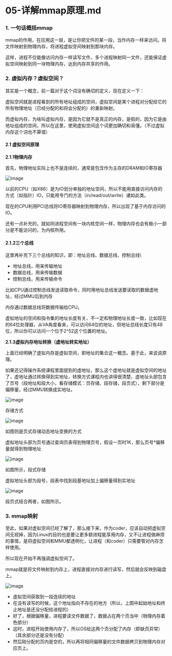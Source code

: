 # 05-详解mmap原理.md

### 1. 一句话概括mmap

mmap的作用，在应用这一层，是让你把文件的某一段，当作内存一样来访问。将文件映射到物理内存，将进程虚拟空间映射到那块内存。

这样，进程不仅能像访问内存一样读写文件，多个进程映射同一文件，还能保证虚拟空间映射到同一块物理内存，达到内存共享的作用。

### 2. 虚拟内存？虚拟空间？

其实是一个概念，前一篇对于这个词没有确切的定义，现在定义一下：

虚拟空间就是进程看到的所有地址组成的空间，虚拟空间是某个进程对分配给它的所有物理地址（已经分配的和将会分配的）的重新映射。

而虚拟内存，为啥叫虚拟内存，是因为它就不是真正的内存，是假的，因为它是由地址组成的空间，所以在这里，使用虚拟空间这个词更加确切和易懂。（不过虚拟内存这个词也不算错）

#### 2.1 虚拟空间原理

**2.1.1物理内存**

首先，物理地址实际上也不是连续的，通常是包含作为主存的DRAM和IO寄存器

![image](https://user-images.githubusercontent.com/87457873/127429281-171f23f8-7e9c-41da-92d5-1cc1ca388e75.png)

以前的CPU（如X86）是为IO划分单独的地址空间，所以不能用直接访问内存的方式（如指针）IO，只能用专门的方法（in/read/out/write）诸如此类。

现在的CPU利用PCI总线将IO寄存器映射到物理内存，所以出现了基于内存访问的IO。

还有一点补充的，就如同进程空间有一块内核空间一样，物理内存也会有极小一部分是不能访问的，为内核所用。

#### 2.1.2三个总线

这里再补充下三个总线的知识，即：地址总线、数据总线、控制总线\


* 地址总线，用来传输地址
* 数据总线，用来传输数据
* 控制总线，用来传输命令

比如CPU通过控制总线发送读取命令，同时用地址总线发送要读取的数据虚地址，经过MMU后到内存

内存通过数据总线将数据传输给CPU。

虚拟地址的空间和指令集的地址长度有关，不一定和物理地址长度一致，比如现在的64位处理器，从VA角度看来，可以访问64位的地址，但地址总线长度只有48位，所以你可以访问一个位于2^52这个位置的地址。

**2.1.3虚拟内存地址转换（虚地址转实地址）**

上面已经明确了虚拟内存是虚拟空间，即地址的集合这一概念。基于此，来说说原理。

如果还记得操作系统课程里面提到的虚地址，那么这个虚地址就是虚拟空间的地址了，虚地址通过转换得到实地址，转换方式课程内也讲得很清楚，虚地址头部包含了页号（段地址和段大小，看存储模式：页存储、段存储，段页式），剩下部分是偏移量，经过MMU转换成实地址。

![image](https://user-images.githubusercontent.com/87457873/127429372-deee3016-bbe6-45d6-a4f5-97c059ec50a7.png)

存储方式

![image](https://user-images.githubusercontent.com/87457873/127429381-f718ed00-3600-4af3-b44b-4ec782ad5efa.png)

如图则是页式存储动态地址变换的方式

虚拟地址头部为页号通过查询页表得到物理页号，假设一页时1K，那么页号\*偏移量就得到物理地址

![image](https://user-images.githubusercontent.com/87457873/127429396-c3cde657-870e-4a9e-a945-58639ab59726.png)

如图所示，段式存储

虚拟地址头部为段号，段表中找到段基地址加上偏移量得到实地址

![image](https://user-images.githubusercontent.com/87457873/127429412-b59eddf2-8c13-4f38-822a-445fbbc253b3.png)

段页式结合两者，如图所示。

### 3. mmap映射

至此，如果对虚拟空间已经了解了，那么接下来，作为coder，应该自动把虚拟空间无视掉，因为Linux的目的也是要让更多额进程能享用内存，又不让进程做麻烦的事情，是将虚拟空间和MMU都透明化，让进程（和coder）只需要管对内存怎样使用。

所以现在开始不再强调虚拟空间了。

mmap就是将文件映射到内存上，进程直接对内存进行读写，然后就会反映到磁盘上。

![image](https://user-images.githubusercontent.com/87457873/127429448-ab74f77b-9808-40b4-8a6e-e909a2dd251c.png)

* 虚拟空间获取到一段连续的地址
* 在没有读写的时候，这个地址指向不存在的地方（所以，上图中起始地址和终止地址是还没分配给进程的）
* 好了，根据偏移量，进程要读文件数据了，数据占在两个页当中（物理内存着色部分）
* 这时，进程开始使用内存了，所以OS给这两个页分配了内存（即缺页异常）（其余部分还是没有分配）
* 然后刚分配的页内是空的，所以再将相同偏移量的文件数据拷贝到物理内存对应页上。
